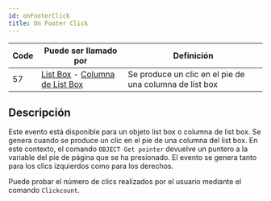 ```yaml
---
id: onFooterClick
title: On Footer Click
---
```


| Code | Puede ser llamado por                                                                                                 | Definición                                              |
| ---- | --------------------------------------------------------------------------------------------------------------------- | ------------------------------------------------------- |
| 57   | [List Box](FormObjects/listbox_overview.md) - [Columna de List Box](FormObjects/listbox_overview.md#list-box-columns) | Se produce un clic en el pie de una columna de list box |

## Descripción

Este evento está disponible para un objeto list box o columna de list box. Se genera cuando se produce un clic en el pie de una columna del list box. En este contexto, el comando `OBJECT Get pointer` devuelve un puntero a la variable del pie de página que se ha presionado. El evento se genera tanto para los clics izquierdos como para los derechos.

Puede probar el número de clics realizados por el usuario mediante el comando `Clickcount`.
